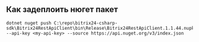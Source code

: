 ﻿## Как задеплоить нюгет пакет
```
dotnet nuget push C:\repo\bitrix24-csharp-sdk\Bitrix24RestApiClient\bin\Release\Bitrix24RestApiClient.1.1.44.nupkg --api-key <my-api-key> --source https://api.nuget.org/v3/index.json
```